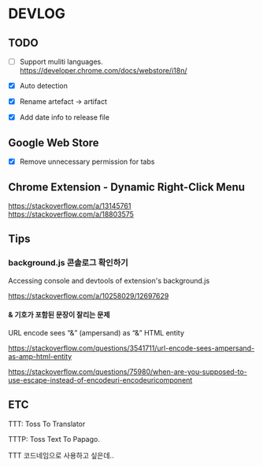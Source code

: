 # DEVLOG

## TODO

- [ ] Support muliti languages.
  https://developer.chrome.com/docs/webstore/i18n/

- [x] Auto detection
- [x] Rename artefact -> artifact
- [x] Add date info to release file


## Google Web Store

- [x] Remove unnecessary permission for tabs


## Chrome Extension - Dynamic Right-Click Menu

https://stackoverflow.com/a/13145761
https://stackoverflow.com/a/18803575


## Tips

### background.js 콘솔로그 확인하기 

Accessing console and devtools of extension's background.js

https://stackoverflow.com/a/10258029/12697629

#### & 기호가 포함된 문장이 잘리는 문제

URL encode sees “&” (ampersand) as “&amp;” HTML entity

https://stackoverflow.com/questions/3541711/url-encode-sees-ampersand-as-amp-html-entity


https://stackoverflow.com/questions/75980/when-are-you-supposed-to-use-escape-instead-of-encodeuri-encodeuricomponent


## ETC

TTT: Toss To Translator

TTTP: Toss Text To Papago.

TTT 코드네임으로 사용하고 싶은데..
